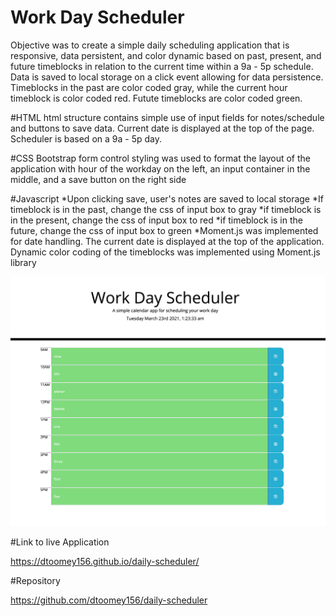 # Work Day Scheduler

Objective was to create a simple daily scheduling application that is responsive, data persistent, and color dynamic based on past, present, and future timeblocks in relation to the current time within a 9a - 5p schedule. Data is saved to local storage on a click event allowing for data persistence. Timeblocks in the past are color coded gray, while the current hour timeblock is color coded red. Futute timeblocks are color coded green.

#HTML
html structure contains simple use of input fields for notes/schedule and buttons to save data. Current date is displayed at the top of the page. Scheduler is based on a 9a - 5p day.

#CSS
Bootstrap form control styling was used to format the layout of the application with hour of the workday on the left, an input container in the middle, and a save button on the right side

#Javascript
*Upon clicking save, user's notes are saved to local storage
*If timeblock is in the past, change the css of input box to gray
*if timeblock is in the present, change the css of input box to red
*if timeblock is in the future, change the css of input box to green
*Moment.js was implemented for date handling. The current date is displayed at the top of the application. Dynamic color coding of the timeblocks was implemented using Moment.js library

![daily_scheduler](/daily_scheduler.jpg)

#Link to live Application

https://dtoomey156.github.io/daily-scheduler/

#Repository 

https://github.com/dtoomey156/daily-scheduler

